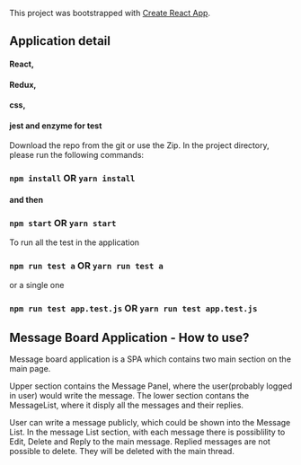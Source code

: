 This project was bootstrapped with [Create React App](https://github.com/facebook/create-react-app).

## Application detail
#### React,
#### Redux,
#### css,
#### jest and enzyme for test

Download the repo from the git or use the Zip.
In the project directory, please run the following commands:

### `npm install` OR `yarn install`
#### and then
### `npm start` OR `yarn start`

To run all the test in the application
### `npm run test a` OR `yarn run test a`
or a single one
### `npm run test app.test.js` OR `yarn run test app.test.js`

## Message Board Application - How to use?

Message board application is a SPA which contains two main section on the main page.

Upper section contains the Message Panel, where the user(probably logged in user) would write the message.
The lower section contans the MessageList, where it disply all the messages and their replies.

User can write a message publicly, which could be shown into the Message List. In the message List section, with each message there is possiblility to Edit, Delete and Reply to the main message. Replied messages are not possible to delete. They will be deleted with the main thread.
